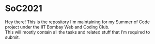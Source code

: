 # SoC2021
Hey there! This is the repository I'm maintaining for my Summer of Code project under the IIT Bombay Web and Coding Club. \
This will mostly contain all the tasks and related stuff that I'm required to submit.
